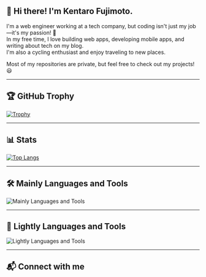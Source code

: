 ## 👋 Hi there! I'm Kentaro Fujimoto.
I'm a web engineer working at a tech company, but coding isn't just my job—it's my passion! 🚀  
In my free time, I love building web apps, developing mobile apps, and writing about tech on my blog.  
I'm also a cycling enthusiast and enjoy traveling to new places.

Most of my repositories are private, but feel free to check out my projects! 😃

---

## 🏆 GitHub Trophy

[![Trophy](https://github-profile-trophy.vercel.app/?username=sigmakntr&theme=darkhub&margin-w=15&margin-h=15&no-bg=true)](https://github.com/ryo-ma/github-profile-trophy)

---

## 📊 Stats

[![Top Langs](https://github-readme-stats.vercel.app/api/top-langs/?username=sigmakntr&layout=compact&theme=dark)](https://github.com/anuraghazra/github-readme-stats)

---

## 🛠️ Mainly Languages and Tools
![Mainly Languages and Tools](https://skillicons.dev/icons?i=aws,terraform)

---

## 🧪 Lightly Languages and Tools
![Lightly Languages and Tools](https://skillicons.dev/icons?i=typescript,vue,react,php,laravel)

---

## 📬 Connect with me
<!-- SNSリンクなどがあればここに追加 -->
